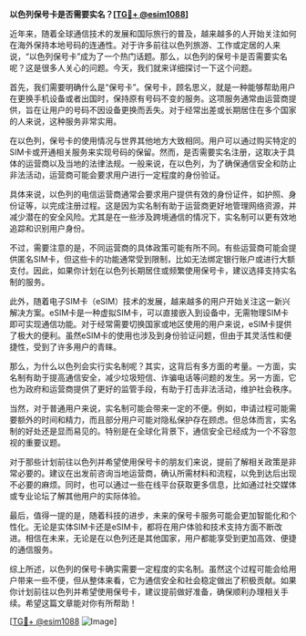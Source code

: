 **以色列保号卡是否需要实名？[[TG💪+ @esim1088](https://t.me/s/esim1088)]**

近年来，随着全球通信技术的发展和国际旅行的普及，越来越多的人开始关注如何在海外保持本地号码的连通性。对于许多前往以色列旅游、工作或定居的人来说，“以色列保号卡”成为了一个热门话题。那么，以色列的保号卡是否需要实名呢？这是很多人关心的问题。今天，我们就来详细探讨一下这个问题。

首先，我们需要明确什么是“保号卡”。保号卡，顾名思义，就是一种能够帮助用户在更换手机设备或者出国时，保持原有号码不变的服务。这项服务通常由运营商提供，旨在让用户的号码不因设备更换而丢失。对于经常出差或长期居住在多个国家的人来说，这种服务非常实用。

在以色列，保号卡的使用情况与世界其他地方大致相同。用户可以通过购买特定的SIM卡或开通相关服务来实现号码的保留。然而，是否需要实名注册，这取决于具体的运营商以及当地的法律法规。一般来说，在以色列，为了确保通信安全和防止非法活动，运营商可能会要求用户进行一定程度的身份验证。

具体来说，以色列的电信运营商通常会要求用户提供有效的身份证件，如护照、身份证等，以完成注册过程。这是因为实名制有助于运营商更好地管理网络资源，并减少潜在的安全风险。尤其是在一些涉及跨境通信的情况下，实名制可以更有效地追踪和识别用户身份。

不过，需要注意的是，不同运营商的具体政策可能有所不同。有些运营商可能会提供匿名SIM卡，但这些卡的功能通常受到限制，比如无法绑定银行账户或进行大额支付。因此，如果你计划在以色列长期居住或频繁使用保号卡，建议选择支持实名制的服务。

此外，随着电子SIM卡（eSIM）技术的发展，越来越多的用户开始关注这一新兴解决方案。eSIM卡是一种虚拟SIM卡，可以直接嵌入到设备中，无需物理SIM卡即可实现通信功能。对于经常需要切换国家或地区使用的用户来说，eSIM卡提供了极大的便利。虽然eSIM卡的使用也涉及到身份验证问题，但由于其灵活性和便捷性，受到了许多用户的青睐。

那么，为什么以色列会实行实名制呢？其实，这背后有多方面的考量。一方面，实名制有助于提高通信安全，减少垃圾短信、诈骗电话等问题的发生。另一方面，它也为政府和运营商提供了更好的监管手段，有助于打击非法活动，维护社会秩序。

当然，对于普通用户来说，实名制可能会带来一定的不便。例如，申请过程可能需要额外的时间和精力，而且部分用户可能对隐私保护存在顾虑。但总体而言，实名制的好处还是显而易见的。特别是在全球化背景下，通信安全已经成为一个不容忽视的重要议题。

对于那些计划前往以色列并希望使用保号卡的朋友们来说，提前了解相关政策是非常必要的。建议在出发前咨询当地运营商，确认所需材料和流程，以免到达后出现不必要的麻烦。同时，也可以通过一些在线平台获取更多信息，比如通过社交媒体或专业论坛了解其他用户的实际体验。

最后，值得一提的是，随着科技的进步，未来的保号卡服务可能会更加智能化和个性化。无论是实体SIM卡还是eSIM卡，都将在用户体验和技术支持方面不断改进。相信在未来，无论是在以色列还是其他国家，用户都能享受到更加高效、便捷的通信服务。

综上所述，以色列的保号卡确实需要一定程度的实名制。虽然这个过程可能会给用户带来一些不便，但从整体来看，它为通信安全和社会稳定做出了积极贡献。如果你计划前往以色列并希望使用保号卡，建议提前做好准备，确保顺利办理相关手续。希望这篇文章能对你有所帮助！

[[TG💪+ @esim1088](https://t.me/s/esim1088) ![Image](https://i.postimg.cc/4NQfJmqS/Snipaste-2025-05-13-00-14-12.png)]